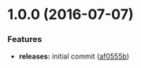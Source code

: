 <a name="1.0.0"></a>
# 1.0.0 (2016-07-07)


### Features

* **releases:** initial commit ([af0555b](https://github.com/arckinteractive/elgg-notifications-sms/commit/af0555b))



